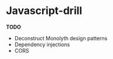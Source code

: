 # Javascript-drill

**TODO** 
- Deconstruct Monolyth design patterns 
- Dependency injections 
- CORS
